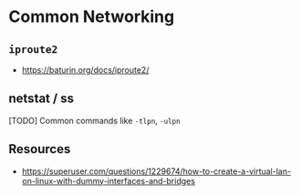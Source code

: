# Common Networking

## `iproute2`

- https://baturin.org/docs/iproute2/

## netstat / ss

[TODO] Common commands like `-tlpn`, `-ulpn`

## Resources

- https://superuser.com/questions/1229674/how-to-create-a-virtual-lan-on-linux-with-dummy-interfaces-and-bridges
